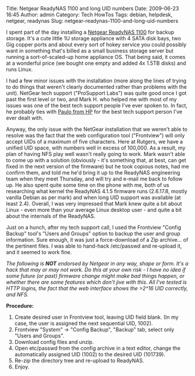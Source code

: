 Title: Netgear ReadyNAS 1100 and long UID numbers
Date: 2009-06-23 16:45
Author: admin
Category: Tech HowTos
Tags: debian, helpdesk, netgear, readynas
Slug: netgear-readynas-1100-and-long-uid-numbers

I spent part of the day installing a [Netgear ReadyNAS
1100](http://www.netgear.com/Products/Storage/ReadyNAS1100.aspx) for
backup storage. It's a cute little 1U storage appliance with 4 SATA disk
bays, two Gig copper ports and about every sort of hokey service you
could possibly want in something that's billed as a small business
storage server but running a sort-of-scaled-up home appliance OS. That
being said, it comes at a wonderful price (we bought one empty and added
4x 1.5TB disks) and runs Linux.

I had a few minor issues with the installation (more along the lines of
trying to do things that weren't clearly documented rather than problems
with the unit). NetGear tech support ("ProSupport Labs") was quite good
once I got past the first level or two, and Mark H. who helped me with
most of my issues was one of the best tech support people I've ever
spoken to. In fact, he probably ties with [Paulo from
HP](http://blog.jasonantman.com/2007/03/managing-g1-proliant-servers-with-modern-linux/)
for the best tech support person I've ever dealt with.

Anyway, the only issue with the NetGear installation that we weren't
able to resolve was the fact that the web configuration tool
("Frontview") will only accept UIDs of a maximum of five characters.
Here at Rutgers, we have a unified UID space, with numbers well in
excess of 100,000. As a result, my plan of having NFS play well wasn't
really going to work. Mark wasn't able to come up with a solution
(obviously - it's something that, at best, can get fixed in the next
version of the firmware) but he took copious notes, had me confirm them,
and told me he'd bring it up to the ReadyNAS engineering team when they
meet Thursday, and will try and e-mail me back to follow up. He also
spent quite some time on the phone with me, both of us researching what
kernel the ReadyNAS 4.1.5 firmware runs (2.6.17.8, mostly vanilla Debian
as per mark) and when long UID support was available (at least 2.4).
Overall, I was very impressed that Mark knew quite a bit about Linux -
even more than your average Linux desktop user - and quite a bit about
the internals of the ReadyNAS.

Just on a hunch, after my tech support call, I used the Frontview
"Config Backup" tool's "Users and Groups" option to backup the user and
group information. Sure enough, it was just a force-download of a Zip
archive... of the pertinent files. I was able to hand-hack /etc/passwd
and re-upload it, and it seemed to work fine.

*The following is **NOT** endorsed by Netgear in any way, shape or form.
It's a hack that may or may not work. Do this at your own risk - I have
no idea if some future (or past) firmware change might make bad things
happen, or whether there are some features which don't jive with this.
All I've tested is HTTP logins, the fact that the web interface shows
the \>2\^16 UID correctly, and NFS.*

**Procedure:**

1.  Create desired user in Frontview tool, leaving UID field blank. (In
    my case, the user is assigned the next sequential UID, 1002).
2.  Frontview "System" -\> "Config Backup", "Backup" tab, select only
    "Users and Groups".
3.  Download config files and unzip.
4.  Open etc/passwd from the config archive in a text editor, change the
    automatically assigned UID (1002) to the desired UID (101739).
5.  Re-zip the directory tree and re-upload to ReadyNAS.
6.  Enjoy.

